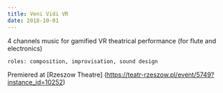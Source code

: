 ```yaml
---
title: Veni Vidi VR
date: 2018-10-01
---
```


4 channels music for gamified VR theatrical performance (for flute and electronics)

`roles: composition, improvisation, sound design`

Premiered at [Rzeszow Theatre] (https://teatr-rzeszow.pl/event/5749?instance_id=10252)


